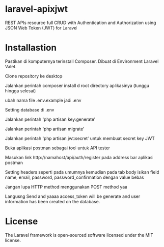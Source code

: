 # laravel-apixjwt
REST APIs resource full CRUD with Authentication and Authorization using JSON Web Token (JWT) for Laravel

# Installastion
Pastikan di komputernya terinstall Composer. Dibuat di Environment Laravel Valet.

Clone repository ke desktop

Jalankan perintah composer install d root directory aplikasinya (tunggu hingga selesai)

ubah nama file .env.example jadi .env

Setting database di .env

Jalankan perintah 'php artisan key:generate'

Jalankan perintah 'php artisan migrate'

Jalankan perintah 'php artisan jwt:secret' untuk membuat secret key JWT

Buka aplikasi postman sebagai tool untuk API tester

Masukan link http://namahost/api/auth/register pada address bar aplikasi postman

Setting headers seperti pada umumnya kemudian pada tab body isikan field name, email, password, password_confirmation dengan value bebas

Jangan lupa HTTP method menggunakan POST method yaa

Langusng Send and yaaaa access_token will be generate and user information has been created on the database.

# License
The Laravel framework is open-sourced software licensed under the MIT license.
